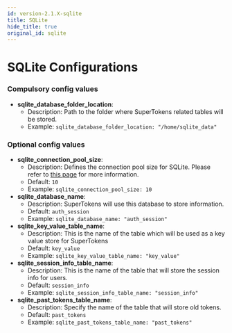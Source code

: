 ```yaml
---
id: version-2.1.X-sqlite
title: SQLite
hide_title: true
original_id: sqlite
---
```


# SQLite Configurations

### Compulsory config values
- **sqlite_database_folder_location**: 
    - Description: Path to the folder where SuperTokens related tables will be stored.
    - Example: ```sqlite_database_folder_location: "/home/sqlite_data"```

### Optional config values
- **sqlite_connection_pool_size**: 
    - Description: Defines the connection pool size for SQLite. Please refer to [this page](https://github.com/brettwooldridge/HikariCP/wiki/About-Pool-Sizing) for more information.
    - Default: ```10```
    - Example: ```sqlite_connection_pool_size: 10```
- **sqlite_database_name**:
    - Description: SuperTokens will use this database to store information.
    - Default: ```auth_session```
    - Example: ```sqlite_database_name: "auth_session"```
- **sqlite_key_value_table_name**:
    - Description: This is the name of the table which will be used as a key value store for SuperTokens
    - Default: ```key_value```
    - Example: ```sqlite_key_value_table_name: "key_value"```
- **sqlite_session_info_table_name**:
    - Description: This is the name of the table that will store the session info for users.
    - Default: ```session_info```
    - Example: ```sqlite_session_info_table_name: "session_info"```
- **sqlite_past_tokens_table_name**:
    - Description: Specify the name of the table that will store old tokens.
    - Default: ```past_tokens```
    - Example: ```sqlite_past_tokens_table_name: "past_tokens"```